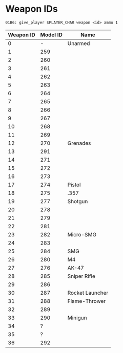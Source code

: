 # Weapon IDs

```
01B6: give_player $PLAYER_CHAR weapon <id> ammo 1
```

| Weapon ID | Model ID | Name            |
| --------- | -------- | --------------- |
| 0         | -        | Unarmed         |
| 1         | 259      |                 |
| 2         | 260      |                 |
| 3         | 261      |                 |
| 4         | 262      |                 |
| 5         | 263      |                 |
| 6         | 264      |                 |
| 7         | 265      |                 |
| 8         | 266      |                 |
| 9         | 267      |                 |
| 10        | 268      |                 |
| 11        | 269      |                 |
| 12        | 270      | Grenades        |
| 13        | 291      |                 |
| 14        | 271      |                 |
| 15        | 272      |                 |
| 16        | 273      |                 |
| 17        | 274      | Pistol          |
| 18        | 275      | .357            |
| 19        | 277      | Shotgun         |
| 20        | 278      |                 |
| 21        | 279      |                 |
| 22        | 281      |                 |
| 23        | 282      | Micro-SMG       |
| 24        | 283      |                 |
| 25        | 284      | SMG             |
| 26        | 280      | M4              |
| 27        | 276      | AK-47           |
| 28        | 285      | Sniper Rifle    |
| 29        | 286      |                 |
| 30        | 287      | Rocket Launcher |
| 31        | 288      | Flame-Thrower   |
| 32        | 289      |                 |
| 33        | 290      | Minigun         |
| 34        | ?        |                 |
| 35        | ?        |                 |
| 36        | 292      |                 |
